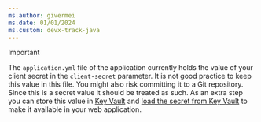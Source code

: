 ```yaml
---
ms.author: givermei
ms.date: 01/01/2024
ms.custom: devx-track-java
---
```


> [!IMPORTANT]
> The `application.yml` file of the application currently holds the value of your client secret in the `client-secret` parameter. It is not good practice to keep this value in this file. You might also risk committing it to a Git repository. Since this is a secret value it should be treated as such. As an extra step you can store this value in [Key Vault](/azure/key-vault/general/basic-concepts) and [load the secret from Key Vault](/azure/developer/java/spring-framework/configure-spring-boot-starter-java-app-with-azure-key-vault) to make it available in your web application.
